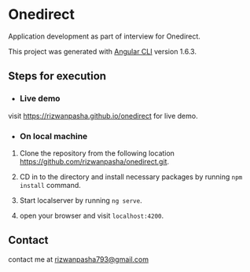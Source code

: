 # Onedirect

Application development as part of interview for Onedirect.

This project was generated with [Angular CLI](https://github.com/angular/angular-cli) version 1.6.3.

## Steps for execution 

- ### Live demo

 visit https://rizwanpasha.github.io/onedirect for live demo.

- ### On local machine

 1. Clone the repository from the following location https://github.com/rizwanpasha/onedirect.git.

 2. CD in to the directory and install necessary packages by running `npm install` command. 

 3. Start localserver by running `ng serve`.
 
 4. open your browser and visit `localhost:4200`.  

 ## Contact 

 contact me at rizwanpasha793@gmail.com
